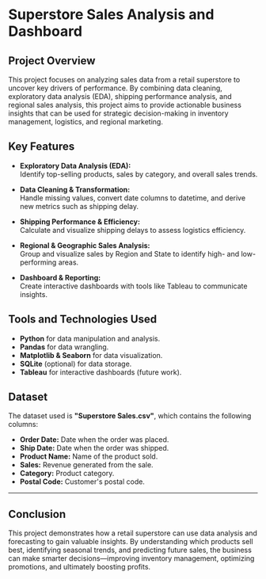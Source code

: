# Superstore Sales Analysis and Dashboard
## Project Overview
This project focuses on analyzing sales data from a retail superstore to uncover key drivers of performance. By combining data cleaning, exploratory data analysis (EDA), shipping performance analysis, and regional sales analysis, this project aims to provide actionable business insights that can be used for strategic decision-making in inventory management, logistics, and regional marketing.

## Key Features
- **Exploratory Data Analysis (EDA):**  
  Identify top-selling products, sales by category, and overall sales trends.
  
- **Data Cleaning & Transformation:**  
  Handle missing values, convert date columns to datetime, and derive new metrics such as shipping delay.

- **Shipping Performance & Efficiency:**  
  Calculate and visualize shipping delays to assess logistics efficiency.

- **Regional & Geographic Sales Analysis:**  
  Group and visualize sales by Region and State to identify high- and low-performing areas.

- **Dashboard & Reporting:**  
Create interactive dashboards with tools like Tableau to communicate insights.

## Tools and Technologies Used
- **Python** for data manipulation and analysis.
- **Pandas** for data wrangling.
- **Matplotlib & Seaborn** for data visualization.
- **SQLite** (optional) for data storage.
- **Tableau** for interactive dashboards (future work).

## Dataset
The dataset used is **"Superstore Sales.csv"**, which contains the following columns:
- **Order Date:** Date when the order was placed.
- **Ship Date:** Date when the order was shipped.
- **Product Name:** Name of the product sold.
- **Sales:** Revenue generated from the sale.
- **Category:** Product category.
- **Postal Code:** Customer's postal code.

---

## Conclusion

This project demonstrates how a retail superstore can use data analysis and forecasting to gain valuable insights. By understanding which products sell best, identifying seasonal trends, and predicting future sales, the business can make smarter decisions—improving inventory management, optimizing promotions, and ultimately boosting profits.

